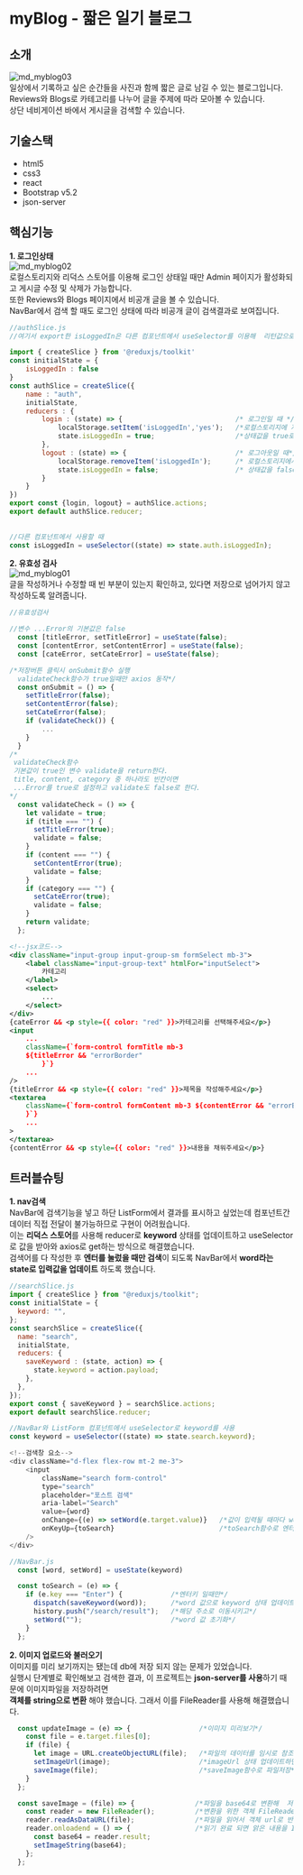 # myBlog - 짧은 일기 블로그

## 소개
![md_myblog03](https://github.com/Yeoreum-Han/portfolio_sogong/assets/127937169/0fa47552-ecd4-46be-b61f-14def5388637)   
일상에서 기록하고 싶은 순간들을 사진과 함께 짧은 글로 남길 수 있는 블로그입니다.   
Reviews와 Blogs로 카테고리를 나누어 글을 주제에 따라 모아볼 수 있습니다.   
상단 네비게이션 바에서 게시글을 검색할 수 있습니다.

## 기술스택
 * html5
 * css3
 * react 
 * Bootstrap v5.2
 * json-server

## 핵심기능
**1. 로그인상태**   
![md_myblog02](https://github.com/Yeoreum-Han/react_myblog/assets/127937169/22a02aa8-276e-4e16-8a67-095d031a830d)   
로컬스토리지와 리덕스 스토어를 이용해 로그인 상태일 때만 Admin 페이지가 활성화되고 게시글 수정 및 삭제가 가능합니다.   
또한 Reviews와 Blogs 페이지에서 비공개 글을 볼 수 있습니다.   
NavBar에서 검색 할 때도 로그인 상태에 따라 비공개 글이 검색결과로 보여집니다.   
```js
//authSlice.js
//여기서 export한 isLoggedIn은 다른 컴포넌트에서 useSelector를 이용해  리턴값으로 받아와서 사용.

import { createSlice } from '@reduxjs/toolkit'
const initialState = {
    isLoggedIn : false
}
const authSlice = createSlice({
    name : "auth",
    initialState,
    reducers : {
        login : (state) => {                            /* 로그인일 때 */
            localStorage.setItem('isLoggedIn','yes');   /*로컬스토리지에 저장하고*/
            state.isLoggedIn = true;                    /*상태값을 true로 변경*/
        },
        logout : (state) => {                           /* 로그아웃일 때*/
            localStorage.removeItem('isLoggedIn');      /* 로컬스토리지에서 삭제하고*/
            state.isLoggedIn = false;                   /* 상태값을 false로 변경 */
        } 
    }
})
export const {login, logout} = authSlice.actions;
export default authSlice.reducer;
   
   
//다른 컴포넌트에서 사용할 때
const isLoggedIn = useSelector((state) => state.auth.isLoggedIn);

```


      
**2. 유효성 검사**   
![md_myblog01](https://github.com/Yeoreum-Han/react_myblog/assets/127937169/6500b894-0923-4ea8-bac5-b328fa158e24)   
글을 작성하거나 수정할 때 빈 부분이 있는지 확인하고, 있다면 저장으로 넘어가지 않고 작성하도록 알려줍니다. 
```js
//유효성검사

//변수 ...Error의 기본값은 false
  const [titleError, setTitleError] = useState(false);
  const [contentError, setContentError] = useState(false);
  const [cateError, setCateError] = useState(false);

/*저장버튼 클릭시 onSubmit함수 실행
  validateCheck함수가 true일때만 axios 동작*/
  const onSubmit = () => {
    setTitleError(false);
    setContentError(false);
    setCateError(false);
    if (validateCheck()) {
        ...
    }
  }
/*
 validateCheck함수
 기본값이 true인 변수 validate을 return한다. 
 title, content, category 중 하나라도 빈칸이면 
 ...Error를 true로 설정하고 validate도 false로 한다.
*/
  const validateCheck = () => {     
    let validate = true;
    if (title === "") {
      setTitleError(true);
      validate = false;
    }
    if (content === "") {
      setContentError(true);
      validate = false;
    }
    if (category === "") {
      setCateError(true);
      validate = false;
    }
    return validate;
  };
```
```xml
<!--jsx코드-->   
<div className="input-group input-group-sm formSelect mb-3">
    <label className="input-group-text" htmlFor="inputSelect">
        카테고리
    </label>
    <select>
        ...
    </select>
</div>
{cateError && <p style={{ color: "red" }}>카테고리를 선택해주세요</p>}
<input
    ...
    className={`form-control formTitle mb-3 
    ${titleError && "errorBorder"
        }`}
    ...
/>
{titleError && <p style={{ color: "red" }}>제목을 작성해주세요</p>}
<textarea
    className={`form-control formContent mb-3 ${contentError && "errorBorder"
    }`}
    ...
>
</textarea>
{contentError && <p style={{ color: "red" }}>내용을 채워주세요</p>}

```
## 트러블슈팅
**1. nav검색**   
NavBar에 검색기능을 넣고 하단 ListForm에서 결과를 표시하고 싶었는데 컴포넌트간 데이터 직접 전달이 불가능하므로 구현이 어려웠습니다.   
이는 **리덕스 스토어**를 사용해 reducer로 **keyword** 상태를 업데이트하고 useSelector로 값을 받아와 axios로 get하는 방식으로 해결했습니다.   
검색어를 다 작성한 후 **엔터를 눌렀을 때만 검색**이 되도록 NavBar에서 **word라는 state로 입력값을 업데이트** 하도록 했습니다.   
```js
//searchSlice.js
import { createSlice } from "@reduxjs/toolkit";
const initialState = {
  keyword: "",
};
const searchSlice = createSlice({
  name: "search",
  initialState,
  reducers: {
    saveKeyword : (state, action) => {
      state.keyword = action.payload;
    },
  },
});
export const { saveKeyword } = searchSlice.actions;
export default searchSlice.reducer;

//NavBar와 ListForm 컴포넌트에서 useSelector로 keyword를 사용
const keyword = useSelector((state) => state.search.keyword);
```
   
```js
<!--검색창 요소-->
<div className="d-flex flex-row mt-2 me-3">
    <input
        className="search form-control"
        type="search"
        placeholder="포스트 검색"
        aria-label="Search" 
        value={word}        
        onChange={(e) => setWord(e.target.value)}   /*값이 입력될 때마다 word 상태 업데이트*/
        onKeyUp={toSearch}                          /*toSearch함수로 엔터키가 up일때만 검색실행*/
    />
</div>
```
```js
//NavBar.js
  const [word, setWord] = useState(keyword)

  const toSearch = (e) => {             
    if (e.key === "Enter") {            /*엔터키 일때만*/
      dispatch(saveKeyword(word));      /*word 값으로 keyword 상태 업데이트*/
      history.push("/search/result");   /*해당 주소로 이동시키고*/
      setWord("");                      /*word 값 초기화*/
    }
  };
```
**2. 이미지 업로드와 불러오기**   
이미지를 미리 보기까지는 됐는데 db에 저장 되지 않는 문제가 있었습니다.   
실행시 단계별로 확인해보고 검색한 결과, 이 프로젝트는 **json-server를 사용**하기 때문에 이미지파일을 저장하려면   
**객체를 string으로 변환** 해야 했습니다. 그래서 이를 FileReader를 사용해 해결했습니다.   
```js
  const updateImage = (e) => {                 /*이미지 미리보기*/
    const file = e.target.files[0];         
    if (file) { 
      let image = URL.createObjectURL(file);   /*파일의 데이터를 임시로 참조하는 주소 생성*/    
      setImageUrl(image);                      /*imageUrl 상태 업데이트하면 이미지 미리보기 가능*/
      saveImage(file);                         /*saveImage함수로 파일저장*/
    }
  };

  const saveImage = (file) => {               /*파일을 base64로 변환해  저장하는 함수*/
    const reader = new FileReader();          /*변환을 위한 객체 FileReader*/
    reader.readAsDataURL(file);               /*파일을 읽어서 객체 url로 반환*/
    reader.onloadend = () => {                /*읽기 완료 되면 앍은 내용을 ImageString에 업데이트*/
      const base64 = reader.result;
      setImageString(base64);
    };
  };
```
